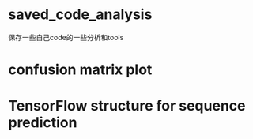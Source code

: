 # saved_code_analysis
保存一些自己code的一些分析和tools
# confusion matrix plot
# TensorFlow structure for sequence prediction
